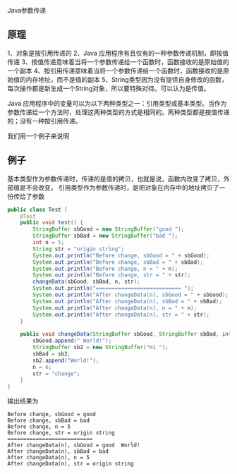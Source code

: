 Java参数传递

## 原理
1、对象是按引用传递的
2、Java 应用程序有且仅有的一种参数传递机制，即按值传递
3、按值传递意味着当将一个参数传递给一个函数时，函数接收的是原始值的一个副本
4、按引用传递意味着当将一个参数传递给一个函数时，函数接收的是原始值的内存地址，而不是值的副本
5、String类型因为没有提供自身修改的函数，每次操作都是新生成一个String对象，所以要特殊对待。可以认为是传值。
 

Java 应用程序中的变量可以为以下两种类型之一：引用类型或基本类型。当作为参数传递给一个方法时，处理这两种类型的方式是相同的。两种类型都是按值传递的；没有一种按引用传递。

我们用一个例子来说明

## 例子
基本类型作为参数传递时，传递的是值的拷贝，也就是说，函数内改变了拷贝，外部值是不会改变。
引用类型作为参数传递时，是把对象在内存中的地址拷贝了一份传给了参数

```java
public class Test {
    @Test
    public void test() {
        StringBuffer sbGood = new StringBuffer("good ");
        StringBuffer sbBad = new StringBuffer("bad ");
        int n = 5;
        String str = "origin string";
        System.out.println("Before change, sbGood = " + sbGood);
        System.out.println("Before change, sbBad = " + sbBad);
        System.out.println("Before change, n = " + n);
        System.out.println("Before change, str = " + str);
        changeData(sbGood, sbBad, n, str);
        System.out.println("=========================== ");
        System.out.println("After changeData(n), sbGood = " + sbGood);
        System.out.println("After changeData(n), sbBad = " + sbBad);
        System.out.println("After changeData(n), n = " + n);
        System.out.println("After changeData(n), str = " + str);
    }
    
    public void changeData(StringBuffer sbGood, StringBuffer sbBad, int n, String str) {
        sbGood.append(" World!");
        StringBuffer sb2 = new StringBuffer("Hi ");
        sbBad = sb2;
        sb2.append("World!");
        n = 6;
        str = "change";
    }
}

```
输出结果为
```
Before change, sbGood = good 
Before change, sbBad = bad 
Before change, n = 5
Before change, str = origin string
=========================== 
After changeData(n), sbGood = good  World!
After changeData(n), sbBad = bad 
After changeData(n), n = 5
After changeData(n), str = origin string
```


